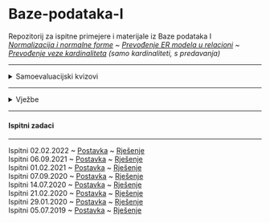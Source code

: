 # Baze-podataka-I
Repozitorij za ispitne primejere i materijale iz Baze podataka I </br>
_<a href="https://github.com/saranur/Baze-podataka-I/blob/main/Useful%20Info/Normalizacija%20i%20normalne%20forme.md">Normalizacija i normalne forme</a> ~ <a href="https://github.com/saranur/Baze-podataka-I/blob/main/Useful%20Info/Prevo%C4%91enje%20ER%20dijagrama%20u%20relacioni.md">Prevođenje ER modela u relacioni</a> ~ <a href="https://github.com/saranur/Baze-podataka-I/blob/main/Useful%20Info/Prevo%C4%91enje%20veze%20kardinaliteta.md">Prevođenje veze kardinaliteta</a> (samo kardinaliteti, s predavanja)_
<hr>
<details>
 <summary>Samoevaluacijski kvizovi</summary>
<hr>


 _Drugi samoevaluacijski kviz:_ <a href="https://github.com/saranur/Baze-podataka-I/raw/main/Testovi/Postavke/BPI_drugi_online_test.pdf">Postavka</a> ~ <a href="https://github.com/saranur/Baze-podataka-I/raw/main/Testovi/Rje%C5%A1enja/BPI_drugi_online_test.rar">Rješenje</a></br>
 _Treći samoevaluacijski kviz:_ <a href="https://github.com/saranur/Baze-podataka-I/raw/main/Testovi/Postavke/BPI_treci_online_test.pdf">Postavka</a> ~ <a href="https://github.com/saranur/Baze-podataka-I/raw/main/Testovi/Rje%C5%A1enja/BPI_drugi_online_test.rar">Rješenje</a></br>
 
 </details>
 <hr>
 
 <details>
 <summary>Vježbe</summary>
 <hr>
 Vježba 6: <a href="https://github.com/saranur/Baze-podataka-I/raw/main/Vjezbe/Vjezba%206/Postavka_V6.zip">Postavka</a>  <a href=""> Rješenje</a><br>
 Vježba 7: <a href="https://github.com/saranur/Baze-podataka-I/raw/main/Vjezbe/Vjezba%207/Postavka_V7.zip">Postavka</a>  <a href="https://github.com/saranur/Baze-podataka-I/raw/main/Vjezbe/Vjezba%207/Rje%C5%A1enje_V7.zip"> Rješenje</a><br>
 Vježba 8: <a href="https://github.com/saranur/Baze-podataka-I/raw/main/Vjezbe/Vjezba%208/Postavka_V8.zip">Postavka</a>  <a href="https://github.com/saranur/Baze-podataka-I/raw/main/Vjezbe/Vjezba%208/Rje%C5%A1enje_V8.zip"> Rješenje</a><br>
 Vježba 9: <a href="https://github.com/saranur/Baze-podataka-I/raw/main/Vjezbe/Vjezba%209/Postavka_V9.zip">Postavka</a>  <a href="https://github.com/saranur/Baze-podataka-I/raw/main/Vjezbe/Vjezba%209/Rje%C5%A1enje_V9.zip"> Rješenje</a><br>
 Vježba 10: <a href="https://github.com/saranur/Baze-podataka-I/raw/main/Vjezbe/Vjezba%2010/Postavka_10.zip">Postavka</a>  <a href="https://github.com/saranur/Baze-podataka-I/raw/main/Vjezbe/Vjezba%2010/Rje%C5%A1enje_V10.zip"> Rješenje</a><br>
 Vježba 11: <a href="https://github.com/saranur/Baze-podataka-I/raw/main/Vjezbe/Vjezba%2011/Postavka_V11.zip">Postavka</a>  <a href="https://github.com/saranur/Baze-podataka-I/raw/main/Vjezbe/Vjezba%2011/Rje%C5%A1enja_V11.zip"> Rješenje</a><br>

 
 </details> 
 <hr>
  
  <h4>Ispitni zadaci</h4>
  <hr>
    Ispitni 02.02.2022 ~ <a href="https://github.com/saranur/Baze-podataka-I/raw/main/Ispiti/Postavke/Ispitni%2002.02.2022_Postavka.zip">Postavka</a> ~ <a href="https://github.com/saranur/Baze-podataka-I/raw/main/Ispiti/Rjesenja/Ispitni%2002.02.2022_Rje%C5%A1enje.zip">Rješenje</a></br>
  Ispitni 06.09.2021 ~  <a href="https://github.com/saranur/Baze-podataka-I/raw/main/Ispiti/Postavke/Ispitni%2006.09.2021_Postavka.zip">Postavka</a> ~  <a href="https://github.com/saranur/Baze-podataka-I/raw/main/Ispiti/Rjesenja/Ispitni%2006.09.2021_Rje%C5%A1enje.zip">Rješenje</a></br>
  Ispitni 01.02.2021 ~  <a href="https://github.com/saranur/Baze-podataka-I/raw/main/Ispiti/Postavke/Ispitni%2001.02.2021_Postavka.zip">Postavka</a> ~  <a href="https://github.com/saranur/Baze-podataka-I/raw/main/Ispiti/Rjesenja/Ispitni%2001.02.2021_Rje%C5%A1enje.zip">Rješenje</a></br> 
  Ispitni 07.09.2020 ~  <a href="https://github.com/saranur/Baze-podataka-I/raw/main/Ispiti/Postavke/Ispitni%2007.09.2020_Postavka.zip">Postavka</a> ~  <a href="">Rješenje</a></br>
  Ispitni 14.07.2020 ~  <a href="https://github.com/saranur/Baze-podataka-I/raw/main/Ispiti/Postavke/Ispitni%2014.07.2020_Postavka.zip">Postavka</a> ~  <a href="https://github.com/saranur/Baze-podataka-I/raw/main/Ispiti/Rjesenja/Ispitni%2014.07.2020_Rje%C5%A1enje.zip">Rješenje</a></br>
  Ispitni 21.02.2020 ~  <a href="https://github.com/saranur/Baze-podataka-I/raw/main/Ispiti/Postavke/Ispitni%2021.02.2020_Postavka.zip">Postavka</a> ~  <a href="">Rješenje</a></br>
  Ispitni 29.01.2020 ~  <a href="https://github.com/saranur/Baze-podataka-I/raw/main/Ispiti/Postavke/Ispitni%2029.01.2020_Postavka.zip">Postavka</a> ~  <a href="">Rješenje</a></br>
  Ispitni 05.07.2019 ~  <a href="https://github.com/saranur/Baze-podataka-I/raw/main/Ispiti/Postavke/Ispitni%2005.07.2019_Postavka.zip">Postavka</a> ~  <a href="">Rješenje</a></br>








  
